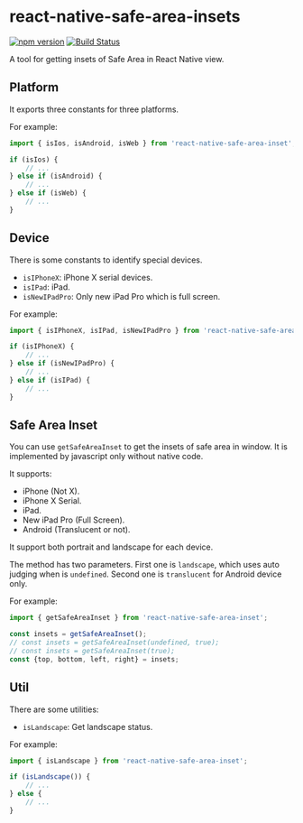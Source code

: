 # react-native-safe-area-insets

[![npm version](https://img.shields.io/npm/v/react-native-safe-area-insets.svg?style=flat)](https://www.npmjs.com/package/react-native-safe-area-insets)
[![Build Status](https://travis-ci.org/gaoxiaosong/react-native-safe-area-insets.svg?branch=master)](https://travis-ci.org/gaoxiaosong/react-native-safe-area-insets)

A tool for getting insets of Safe Area in React Native view.

## Platform

It exports three constants for three platforms.

For example:

```javascript
import { isIos, isAndroid, isWeb } from 'react-native-safe-area-inset';

if (isIos) {
    // ...
} else if (isAndroid) {
    // ...
} else if (isWeb) {
    // ...
}
```

## Device

There is some constants to identify special devices.

* `isIPhoneX`: iPhone X serial devices.
* `isIPad`: iPad.
* `isNewIPadPro`: Only new iPad Pro which is full screen.

For example:

```javascript
import { isIPhoneX, isIPad, isNewIPadPro } from 'react-native-safe-area-inset';

if (isIPhoneX) {
    // ...
} else if (isNewIPadPro) {
    // ...
} else if (isIPad) {
    // ...
}
```

## Safe Area Inset

You can use `getSafeAreaInset` to get the insets of safe area in window. It is implemented by javascript only without native code.

It supports:

* iPhone (Not X).
* iPhone X Serial.
* iPad.
* New iPad Pro (Full Screen).
* Android (Translucent or not).

It support both portrait and landscape for each device.

The method has two parameters. First one is `landscape`, which uses auto judging when is `undefined`. Second one is `translucent` for Android device only.

For example:

```javascript
import { getSafeAreaInset } from 'react-native-safe-area-inset';

const insets = getSafeAreaInset();
// const insets = getSafeAreaInset(undefined, true);
// const insets = getSafeAreaInset(true);
const {top, bottom, left, right} = insets;
```

## Util

There are some utilities:

* `isLandscape`: Get landscape status.

For example:

```javascript
import { isLandscape } from 'react-native-safe-area-inset';

if (isLandscape()) {
    // ...
} else {
    // ...
}
```